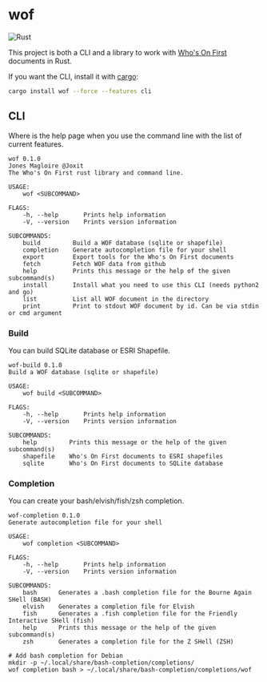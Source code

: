 # wof

![Rust](https://github.com/Joxit/wof-cli/workflows/Rust/badge.svg)

This project is both a CLI and a library to work with [Who's On First](https://www.whosonfirst.org/) documents in Rust.

If you want the CLI, install it with [cargo](https://doc.rust-lang.org/cargo/):

```bash
cargo install wof --force --features cli
```

## CLI

Where is the help page when you use the command line with the list of current features.

```
wof 0.1.0
Jones Magloire @Joxit
The Who's On First rust library and command line.

USAGE:
    wof <SUBCOMMAND>

FLAGS:
    -h, --help       Prints help information
    -V, --version    Prints version information

SUBCOMMANDS:
    build         Build a WOF database (sqlite or shapefile)
    completion    Generate autocompletion file for your shell
    export        Export tools for the Who's On First documents
    fetch         Fetch WOF data from github
    help          Prints this message or the help of the given subcommand(s)
    install       Install what you need to use this CLI (needs python2 and go)
    list          List all WOF document in the directory
    print         Print to stdout WOF document by id. Can be via stdin or cmd argument
```

### Build

You can build SQLite database or ESRI Shapefile.

```
wof-build 0.1.0
Build a WOF database (sqlite or shapefile)

USAGE:
    wof build <SUBCOMMAND>

FLAGS:
    -h, --help       Prints help information
    -V, --version    Prints version information

SUBCOMMANDS:
    help         Prints this message or the help of the given subcommand(s)
    shapefile    Who's On First documents to ESRI shapefiles
    sqlite       Who's On First documents to SQLite database
```

### Completion

You can create your bash/elvish/fish/zsh completion.

```
wof-completion 0.1.0
Generate autocompletion file for your shell

USAGE:
    wof completion <SUBCOMMAND>

FLAGS:
    -h, --help       Prints help information
    -V, --version    Prints version information

SUBCOMMANDS:
    bash      Generates a .bash completion file for the Bourne Again SHell (BASH)
    elvish    Generates a completion file for Elvish
    fish      Generates a .fish completion file for the Friendly Interactive SHell (fish)
    help      Prints this message or the help of the given subcommand(s)
    zsh       Generates a completion file for the Z SHell (ZSH)
```

```
# Add bash completion for Debian
mkdir -p ~/.local/share/bash-completion/completions/
wof completion bash > ~/.local/share/bash-completion/completions/wof
```
